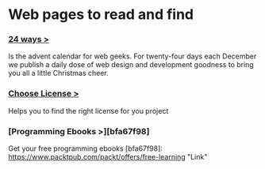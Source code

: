 # Web pages to read and find

### [24 ways > ][6c44823c]
Is the advent calendar for web geeks. For twenty-four days each December we publish a daily dose of web design and development goodness to bring you all a little Christmas cheer.

  [6c44823c]: https://24ways.org/ "Link"


### [Choose License >][c249f7e2]
Helps you to find the right license for you project

  [c249f7e2]: https://choosealicense.com/ "Link"


### [Programming Ebooks >][bfa67f98]
Get your free programming ebooks
  [bfa67f98]: https://www.packtpub.com/packt/offers/free-learning "Link"
